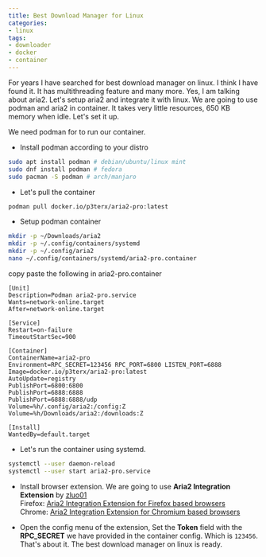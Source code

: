 ```yaml
---
title: Best Download Manager for Linux
categories:
- linux
tags:
- downloader
- docker
- container
---
```


For years I have searched for best download manager on linux. I think I have found it.
It has multithreading feature and many more. Yes, I am talking about aria2.
Let's setup aria2 and integrate it with linux. We are going to use podman and aria2 in container. It takes very little resources, 650 KB memory when idle. Let's set it up.

We need podman for to run our container.

- Install podman according to your distro
```sh
sudo apt install podman # debian/ubuntu/linux mint
sudo dnf install podman # fedora
sudo pacman -S podman # arch/manjaro
```
- Let's pull the container
```sh
podman pull docker.io/p3terx/aria2-pro:latest
```
- Setup podman container
```sh
mkdir -p ~/Downloads/aria2
mkdir -p ~/.config/containers/systemd
mkdir -p ~/.config/aria2
nano ~/.config/containers/systemd/aria2-pro.container
```
copy paste the following in aria2-pro.container

```
[Unit]
Description=Podman aria2-pro.service
Wants=network-online.target
After=network-online.target

[Service]
Restart=on-failure
TimeoutStartSec=900

[Container]
ContainerName=aria2-pro
Environment=RPC_SECRET=123456 RPC_PORT=6800 LISTEN_PORT=6888
Image=docker.io/p3terx/aria2-pro:latest
AutoUpdate=registry
PublishPort=6800:6800
PublishPort=6888:6888
PublishPort=6888:6888/udp
Volume=%h/.config/aria2:/config:Z
Volume=%h/Downloads/aria2:/downloads:Z

[Install]
WantedBy=default.target
```

- Let's run the container using systemd.
```sh
systemctl --user daemon-reload
systemctl --user start aria2-pro.service
```

- Install browser extension. We are going to use **Aria2 Integration Extension** by [zluo01](https://github.com/zluo01/aria2-extension)  
Firefox: [Aria2 Integration Extension for Firefox based browsers](https://addons.mozilla.org/en-US/firefox/addon/aria2-integration-extension/)  
Chrome: [Aria2 Integration Extension for Chromium based browsers](https://chromewebstore.google.com/detail/aria2-integration-extensi/chehmbmmchaagpilhabnocngnmjllgfi)  

- Open the config menu of the extension, Set the **Token** field with the **RPC_SECRET** we have provided in the container config. Which is `123456`.  
That's about it. The best download manager on linux is ready.





